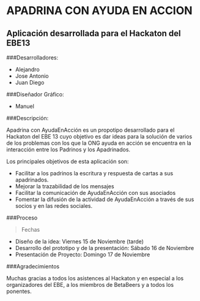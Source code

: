 # APADRINA CON AYUDA EN ACCION

## Aplicación desarrollada para el Hackaton del EBE13


###Desarrolladores: 

* Alejandro
* Jose Antonio
* Juan Diego

###Diseñador Gráfico: 

* Manuel

###Descripción: 

Apadrina con AyudaEnAcción es un propotipo desarrollado para el Hackaton del EBE 13 cuyo objetivo es dar ideas para la solución de varios de los problemas con los que la ONG ayuda en acción se encuentra en la interacción entre los Padrinos y los Apadrinados.

Los principales objetivos de esta aplicación son:

* Facilitar a los padrinos la escritura y respuesta de cartas a sus apadrinados.
* Mejorar la trazabilidad de los mensajes
* Facilitar la comunicación de AyudaEnAcción con sus asociados
* Fomentar la difusión de la actividad de AyudaEnAcción a través de sus socios y en las redes sociales.

###Proceso

>Fechas

* Diseño de la idea: Viernes 15 de Noviembre (tarde)
* Desarrollo del prototipo y de la presentación: Sábado 16 de Noviembre
* Presentación de Proyecto: Domingo 17 de Noviembre


###Agradecimientos

Muchas gracias a todos los asistences al Hackaton y en especial a los organizadores del EBE, a los miembros de BetaBeers y a todos los ponentes.



